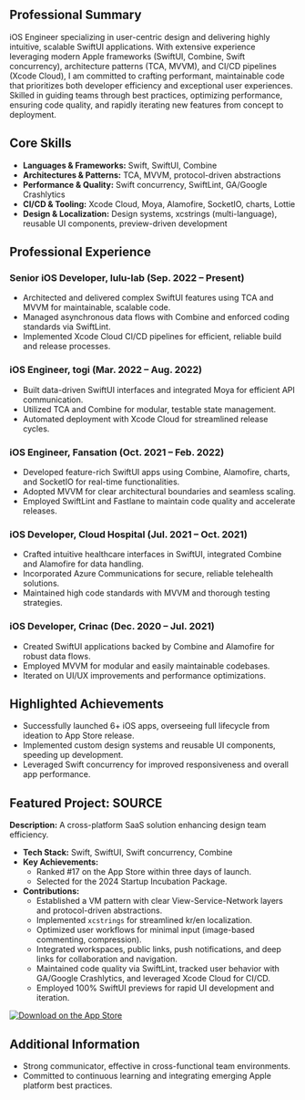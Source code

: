 ## Professional Summary  
iOS Engineer specializing in user-centric design and delivering highly intuitive, scalable SwiftUI applications. With extensive experience leveraging modern Apple frameworks (SwiftUI, Combine, Swift concurrency), architecture patterns (TCA, MVVM), and CI/CD pipelines (Xcode Cloud), I am committed to crafting performant, maintainable code that prioritizes both developer efficiency and exceptional user experiences. Skilled in guiding teams through best practices, optimizing performance, ensuring code quality, and rapidly iterating new features from concept to deployment.

## Core Skills  
- **Languages & Frameworks:** Swift, SwiftUI, Combine  
- **Architectures & Patterns:** TCA, MVVM, protocol-driven abstractions  
- **Performance & Quality:** Swift concurrency, SwiftLint, GA/Google Crashlytics  
- **CI/CD & Tooling:** Xcode Cloud, Moya, Alamofire, SocketIO, charts, Lottie  
- **Design & Localization:** Design systems, xcstrings (multi-language), reusable UI components, preview-driven development

## Professional Experience

### Senior iOS Developer, lulu-lab (Sep. 2022 – Present)
- Architected and delivered complex SwiftUI features using TCA and MVVM for maintainable, scalable code.
- Managed asynchronous data flows with Combine and enforced coding standards via SwiftLint.
- Implemented Xcode Cloud CI/CD pipelines for efficient, reliable build and release processes.

### iOS Engineer, togi (Mar. 2022 – Aug. 2022)
- Built data-driven SwiftUI interfaces and integrated Moya for efficient API communication.
- Utilized TCA and Combine for modular, testable state management.
- Automated deployment with Xcode Cloud for streamlined release cycles.

### iOS Engineer, Fansation (Oct. 2021 – Feb. 2022)
- Developed feature-rich SwiftUI apps using Combine, Alamofire, charts, and SocketIO for real-time functionalities.
- Adopted MVVM for clear architectural boundaries and seamless scaling.
- Employed SwiftLint and Fastlane to maintain code quality and accelerate releases.

### iOS Developer, Cloud Hospital (Jul. 2021 – Oct. 2021)
- Crafted intuitive healthcare interfaces in SwiftUI, integrated Combine and Alamofire for data handling.
- Incorporated Azure Communications for secure, reliable telehealth solutions.
- Maintained high code standards with MVVM and thorough testing strategies.

### iOS Developer, Crinac (Dec. 2020 – Jul. 2021)
- Created SwiftUI applications backed by Combine and Alamofire for robust data flows.
- Employed MVVM for modular and easily maintainable codebases.
- Iterated on UI/UX improvements and performance optimizations.

## Highlighted Achievements
- Successfully launched 6+ iOS apps, overseeing full lifecycle from ideation to App Store release.
- Implemented custom design systems and reusable UI components, speeding up development.
- Leveraged Swift concurrency for improved responsiveness and overall app performance.

## Featured Project: SOURCE
**Description:** A cross-platform SaaS solution enhancing design team efficiency.
- **Tech Stack:** Swift, SwiftUI, Swift concurrency, Combine  
- **Key Achievements:**  
  - Ranked #17 on the App Store within three days of launch.  
  - Selected for the 2024 Startup Incubation Package.  
- **Contributions:**  
  - Established a VM pattern with clear View-Service-Network layers and protocol-driven abstractions.  
  - Implemented `xcstrings` for streamlined kr/en localization.  
  - Optimized user workflows for minimal input (image-based commenting, compression).  
  - Integrated workspaces, public links, push notifications, and deep links for collaboration and navigation.  
  - Maintained code quality via SwiftLint, tracked user behavior with GA/Google Crashlytics, and leveraged Xcode Cloud for CI/CD.  
  - Employed 100% SwiftUI previews for rapid UI development and iteration.
 
 [![Download on the App Store](https://tools.applemediaservices.com/api/badges/download-on-the-app-store/black/en-us?size=250x83&amp;releaseDate=1660780800)](https://apps.apple.com/app/1660935438)

## Additional Information
- Strong communicator, effective in cross-functional team environments.
- Committed to continuous learning and integrating emerging Apple platform best practices.
